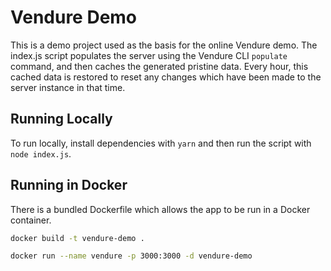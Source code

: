 # Vendure Demo

This is a demo project used as the basis for the online Vendure demo. The index.js script populates the server using the Vendure CLI `populate` command, and then caches the generated pristine data. Every hour, this cached data is restored to reset any changes which have been made to the server instance in that time.

## Running Locally

To run locally, install dependencies with `yarn` and then run the script with `node index.js`.

## Running in Docker

There is a bundled Dockerfile which allows the app to be run in a Docker container.

```bash
docker build -t vendure-demo .
```

```bash
docker run --name vendure -p 3000:3000 -d vendure-demo
```
